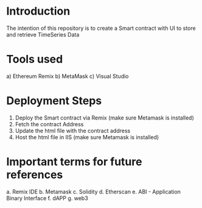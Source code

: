 
# Introduction

The intention of this repository is to create a Smart contract with UI to store and retrieve TimeSeries Data

# Tools used

a) Ethereum Remix  b) MetaMask  c) Visual Studio 

# Deployment Steps

1. Deploy the Smart contract via Remix (make sure Metamask is installed)
2. Fetch the contract Address
3. Update the html file with the contract address
4. Host the html file in IIS (make sure Metamask is installed)

# Important terms for future references 
  a. Remix IDE
  b. Metamask 
  c. Solidity
  d. Etherscan
  e. ABI - Application Binary Interface
  f. dAPP
  g. web3
  

